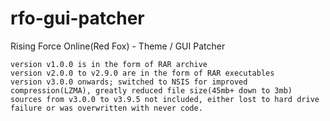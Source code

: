 # rfo-gui-patcher
Rising Force Online(Red Fox) - Theme / GUI Patcher

    version v1.0.0 is in the form of RAR archive
    version v2.0.0 to v2.9.0 are in the form of RAR executables
    version v3.0.0 onwards; switched to NSIS for improved compression(LZMA), greatly reduced file size(45mb+ down to 3mb)
    sources from v3.0.0 to v3.9.5 not included, either lost to hard drive failure or was overwritten with never code.
